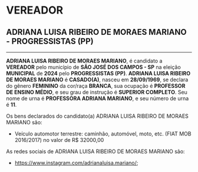# VEREADOR
## ADRIANA LUISA RIBEIRO DE MORAES MARIANO - PROGRESSISTAS (PP)
---
**ADRIANA LUISA RIBEIRO DE MORAES MARIANO**, é candidato a **VEREADOR** pelo município de **SÃO JOSÉ DOS CAMPOS - SP** na eleição **MUNICIPAL** de **2024** pelo **PROGRESSISTAS (PP)**.
**ADRIANA LUISA RIBEIRO DE MORAES MARIANO** é **CASADO(A)**, nasceu em **28/09/1969**, se declara do gênero **FEMININO** da cor/raça **BRANCA**, sua ocupação é **PROFESSOR DE ENSINO MÉDIO**, e seu grau de instrução é **SUPERIOR COMPLETO**.
Seu nome de urna é **PROFESSORA ADRIANA MARIANO**, e seu número de urna é **11**.

Os bens declarados do candidato(a) ADRIANA LUISA RIBEIRO DE MORAES MARIANO são: 
- Veículo automotor terrestre: caminhão, automóvel, moto, etc. (FIAT MOB 2016/2017) no valor de R$ 32000,00

As redes sociais de ADRIANA LUISA RIBEIRO DE MORAES MARIANO são:
- https://www.instagram.com/adrianaluisa.mariano/;